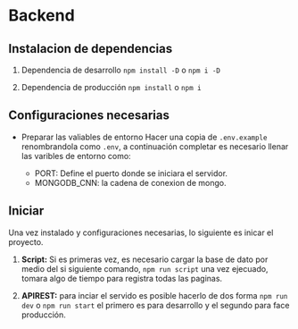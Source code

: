 # Backend

## Instalacion de dependencias

  1. Dependencia de desarrollo
      `npm install -D` o `npm i -D`
      
  2. Dependencia de producción
      `npm install` o `npm i`
    
## Configuraciones necesarias

  + Preparar las valiables de entorno
      Hacer una copia de `.env.example` renombrandola como `.env`,
      a continuación completar es necesario llenar las varibles de entorno como:
      
      * PORT: Define el puerto donde se iniciara el servidor.
      * MONGODB_CNN: la cadena de conexion de mongo.
      
## Iniciar

Una vez instalado y configuraciones necesarias, lo siguiente es inicar el proyecto.

  1. __Script:__ Si es primeras vez, es necesario cargar la base de dato por medio del si
     siguiente comando, `npm run script` una vez ejecuado, tomara algo de tiempo para 
     registra todas las paginas.
     
  2. __APIREST:__ para inciar el servido es posible hacerlo de dos forma `npm run dev` o `npm run start`
     el primero es para desarrollo y el segundo para face producción.